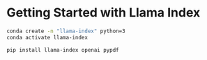 # Getting Started with Llama Index

```sh
conda create -n "llama-index" python=3
conda activate llama-index
```

```sh
pip install llama-index openai pypdf
```